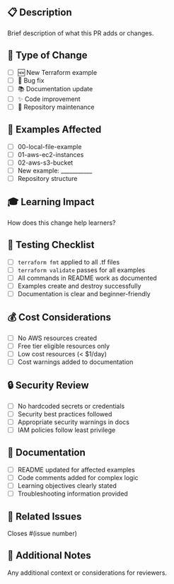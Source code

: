 ## 📋 Description
Brief description of what this PR adds or changes.

## 🎯 Type of Change
- [ ] 🆕 New Terraform example
- [ ] 🐛 Bug fix
- [ ] 📚 Documentation update
- [ ] ✨ Code improvement
- [ ] 🔧 Repository maintenance

## 📁 Examples Affected
- [ ] 00-local-file-example
- [ ] 01-aws-ec2-instances
- [ ] 02-aws-s3-bucket
- [ ] New example: ___________
- [ ] Repository structure

## 🎓 Learning Impact
How does this change help learners?

## 🧪 Testing Checklist
- [ ] `terraform fmt` applied to all .tf files
- [ ] `terraform validate` passes for all examples
- [ ] All commands in README work as documented
- [ ] Examples create and destroy successfully
- [ ] Documentation is clear and beginner-friendly

## 💰 Cost Considerations
- [ ] No AWS resources created
- [ ] Free tier eligible resources only
- [ ] Low cost resources (< $1/day)
- [ ] Cost warnings added to documentation

## 🔒 Security Review
- [ ] No hardcoded secrets or credentials
- [ ] Security best practices followed
- [ ] Appropriate security warnings in docs
- [ ] IAM policies follow least privilege

## 📖 Documentation
- [ ] README updated for affected examples
- [ ] Code comments added for complex logic
- [ ] Learning objectives clearly stated
- [ ] Troubleshooting information provided

## 🔗 Related Issues
Closes #(issue number)

## 📝 Additional Notes
Any additional context or considerations for reviewers.
